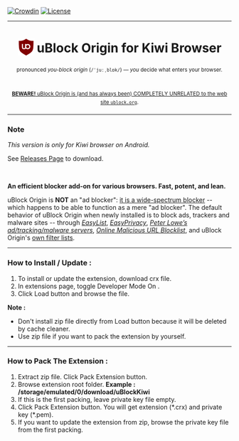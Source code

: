 [![Crowdin](https://d322cqt584bo4o.cloudfront.net/ublock/localized.svg)](https://crowdin.com/project/ublock)
[![License](https://img.shields.io/badge/License-GPLv3-blue.svg)](https://github.com/gorhill/uBlock/blob/master/LICENSE.txt)

*** 

<h1 align="center">
<sub>
<img  src="https://raw.githubusercontent.com/gorhill/uBlock/master/doc/img/icon38@2x.png"
      height="38"
      width="38">
</sub>
uBlock Origin for Kiwi Browser
</h1>
<p align="center">
<sup> <!-- Pronounciation -->
      pronounced <i>you-block origin</i> (<code>/ˈjuːˌblɒk/</code>) — <i>you</i> decide what enters your browser.
</sup>
<br>
<br>
<br>
<sup><a href="https://github.com/gorhill/uBlock/wiki/uBlock-Origin-is-completely-unrelated-to-the-web-site-ublock.org"><b>BEWARE!</b> uBlock Origin is (and has always been) COMPLETELY UNRELATED to the web site <code>ublock.org</code></a>.</sup>
</p>

***

### Note

_This version is only for Kiwi browser on Android._

See [Releases Page](https://github.com/reforget-id/uBlock-Kiwi/releases) to download.

<br>

**An efficient blocker add-on for various browsers. Fast, potent, and lean.**

uBlock Origin is **NOT** an "ad blocker": [it is a wide-spectrum blocker](https://github.com/gorhill/uBlock/wiki/Blocking-mode) -- which happens to be able to function as a mere "ad blocker". The default behavior of uBlock Origin when newly installed is to block ads, trackers and malware sites -- through [_EasyList_](https://easylist.github.io/#easylist), [_EasyPrivacy_](https://easylist.github.io/#easyprivacy), [_Peter Lowe’s ad/tracking/malware servers_](https://pgl.yoyo.org/adservers/policy.php), [_Online Malicious URL Blocklist_](https://gitlab.com/curben/urlhaus-filter#urlhaus-malicious-url-blocklist), and uBlock Origin's [own filter lists](https://github.com/uBlockOrigin/uAssets/tree/master/filters).

***

### How to Install / Update :

1. To install or update the extension, download crx file.
2. In extensions page, toggle Developer Mode On .
3. Click Load button and browse the file.

**Note :**
* Don't install zip file directly from Load button because it will be deleted by cache cleaner.
* Use zip file if you want to pack the extension by yourself.

***

### How to Pack The Extension : 

1. Extract zip file. Click Pack Extension button.
2. Browse extension root folder. **Example : /storage/emulated/0/download/uBlockKiwi**
3. If this is the first packing, leave private key file empty.
4. Click Pack Extension button. You will get extension (\*.crx) and private key (\*.pem).
4. If you want to update the extension from zip, browse the private key file from the first packing.
